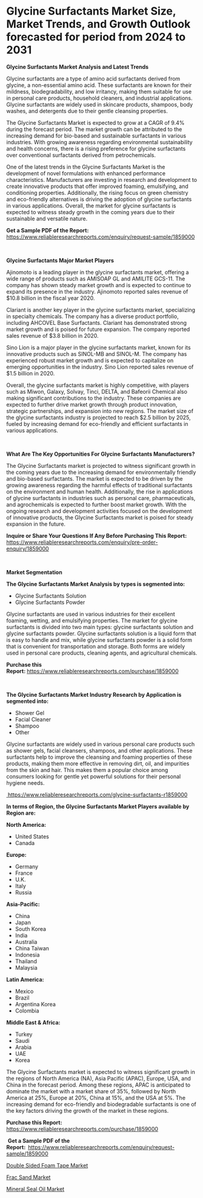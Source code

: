 <p><h1>Glycine Surfactants Market Size, Market Trends, and Growth Outlook forecasted for period from 2024 to 2031</h1></p><p><strong>Glycine Surfactants Market Analysis and Latest Trends</strong></p>
<p><p>Glycine surfactants are a type of amino acid surfactants derived from glycine, a non-essential amino acid. These surfactants are known for their mildness, biodegradability, and low irritancy, making them suitable for use in personal care products, household cleaners, and industrial applications. Glycine surfactants are widely used in skincare products, shampoos, body washes, and detergents due to their gentle cleansing properties.</p><p>The Glycine Surfactants Market is expected to grow at a CAGR of 9.4% during the forecast period. The market growth can be attributed to the increasing demand for bio-based and sustainable surfactants in various industries. With growing awareness regarding environmental sustainability and health concerns, there is a rising preference for glycine surfactants over conventional surfactants derived from petrochemicals.</p><p>One of the latest trends in the Glycine Surfactants Market is the development of novel formulations with enhanced performance characteristics. Manufacturers are investing in research and development to create innovative products that offer improved foaming, emulsifying, and conditioning properties. Additionally, the rising focus on green chemistry and eco-friendly alternatives is driving the adoption of glycine surfactants in various applications. Overall, the market for glycine surfactants is expected to witness steady growth in the coming years due to their sustainable and versatile nature.</p></p>
<p><strong>Get a Sample PDF of the Report:&nbsp;</strong> <a href="https://www.reliableresearchreports.com/enquiry/request-sample/1859000">https://www.reliableresearchreports.com/enquiry/request-sample/1859000</a></p>
<p>&nbsp;</p>
<p><strong>Glycine Surfactants Major Market Players</strong></p>
<p><p>Ajinomoto is a leading player in the glycine surfactants market, offering a wide range of products such as AMISOAP GL and AMILITE GCS-11. The company has shown steady market growth and is expected to continue to expand its presence in the industry. Ajinomoto reported sales revenue of $10.8 billion in the fiscal year 2020.</p><p>Clariant is another key player in the glycine surfactants market, specializing in specialty chemicals. The company has a diverse product portfolio, including AHCOVEL Base Surfactants. Clariant has demonstrated strong market growth and is poised for future expansion. The company reported sales revenue of $3.8 billion in 2020.</p><p>Sino Lion is a major player in the glycine surfactants market, known for its innovative products such as SINOL-MB and SINOL-M. The company has experienced robust market growth and is expected to capitalize on emerging opportunities in the industry. Sino Lion reported sales revenue of $1.5 billion in 2020.</p><p>Overall, the glycine surfactants market is highly competitive, with players such as Miwon, Galaxy, Solvay, Tinci, DELTA, and Bafeorii Chemical also making significant contributions to the industry. These companies are expected to further drive market growth through product innovation, strategic partnerships, and expansion into new regions. The market size of the glycine surfactants industry is projected to reach $2.5 billion by 2025, fueled by increasing demand for eco-friendly and efficient surfactants in various applications.</p></p>
<p>&nbsp;</p>
<p><strong>What Are The Key Opportunities For Glycine Surfactants Manufacturers?</strong></p>
<p><p>The Glycine Surfactants market is projected to witness significant growth in the coming years due to the increasing demand for environmentally friendly and bio-based surfactants. The market is expected to be driven by the growing awareness regarding the harmful effects of traditional surfactants on the environment and human health. Additionally, the rise in applications of glycine surfactants in industries such as personal care, pharmaceuticals, and agrochemicals is expected to further boost market growth. With the ongoing research and development activities focused on the development of innovative products, the Glycine Surfactants market is poised for steady expansion in the future.</p></p>
<p><strong>Inquire or Share Your Questions If Any Before Purchasing This Report:</strong> <a href="https://www.reliableresearchreports.com/enquiry/pre-order-enquiry/1859000">https://www.reliableresearchreports.com/enquiry/pre-order-enquiry/1859000</a></p>
<p>&nbsp;</p>
<p><strong>Market Segmentation</strong></p>
<p><strong>The Glycine Surfactants Market Analysis by types is segmented into:</strong></p>
<p><ul><li>Glycine Surfactants Solution</li><li>Glycine Surfactants Powder</li></ul></p>
<p><p>Glycine surfactants are used in various industries for their excellent foaming, wetting, and emulsifying properties. The market for glycine surfactants is divided into two main types: glycine surfactants solution and glycine surfactants powder. Glycine surfactants solution is a liquid form that is easy to handle and mix, while glycine surfactants powder is a solid form that is convenient for transportation and storage. Both forms are widely used in personal care products, cleaning agents, and agricultural chemicals.</p></p>
<p><strong>Purchase this Report:&nbsp;</strong><a href="https://www.reliableresearchreports.com/purchase/1859000">https://www.reliableresearchreports.com/purchase/1859000</a></p>
<p>&nbsp;</p>
<p><strong>The Glycine Surfactants Market Industry Research by Application is segmented into:</strong></p>
<p><ul><li>Shower Gel</li><li>Facial Cleaner</li><li>Shampoo</li><li>Other</li></ul></p>
<p><p>Glycine surfactants are widely used in various personal care products such as shower gels, facial cleansers, shampoos, and other applications. These surfactants help to improve the cleansing and foaming properties of these products, making them more effective in removing dirt, oil, and impurities from the skin and hair. This makes them a popular choice among consumers looking for gentle yet powerful solutions for their personal hygiene needs.</p></p>
<p><a href="https://www.reliableresearchreports.com/glycine-surfactants-r1859000">&nbsp;https://www.reliableresearchreports.com/glycine-surfactants-r1859000</a></p>
<p><strong>In terms of Region, the Glycine Surfactants Market Players available by Region are:</strong></p>
<p>
    <p> <strong> North America: </strong>
        <ul>
            <li>United States</li>
            <li>Canada</li>
        </ul>
        </p> 
    <p> <strong> Europe: </strong>
        <ul>
            <li>Germany</li>
            <li>France</li>
            <li>U.K.</li>
            <li>Italy</li>
            <li>Russia</li>
        </ul>
        </p> 
    <p> <strong> Asia-Pacific: </strong>
        <ul>
            <li>China</li>
            <li>Japan</li>
            <li>South Korea</li>
            <li>India</li>
            <li>Australia</li>
            <li>China Taiwan</li>
            <li>Indonesia</li>
            <li>Thailand</li>
            <li>Malaysia</li>
        </ul>
        </p> 
    <p> <strong> Latin America: </strong>
        <ul>
            <li>Mexico</li>
            <li>Brazil</li>
            <li>Argentina Korea</li>
            <li>Colombia</li>
        </ul>
        </p> 
    <p> <strong> Middle East & Africa: </strong>
        <ul>
            <li>Turkey</li>
            <li>Saudi</li>
            <li>Arabia</li>
            <li>UAE</li>
            <li>Korea</li>
        </ul>
    </p>
    </p>
<p><p>The Glycine Surfactants market is expected to witness significant growth in the regions of North America (NA), Asia Pacific (APAC), Europe, USA, and China in the forecast period. Among these regions, APAC is anticipated to dominate the market with a market share of 35%, followed by North America at 25%, Europe at 20%, China at 15%, and the USA at 5%. The increasing demand for eco-friendly and biodegradable surfactants is one of the key factors driving the growth of the market in these regions.</p></p>
<p><strong>Purchase this Report: </strong><a href="https://www.reliableresearchreports.com/purchase/1859000">https://www.reliableresearchreports.com/purchase/1859000</a></p>
<p>&nbsp;<strong>Get a Sample PDF of the Report:&nbsp;&nbsp;</strong><a href="https://www.reliableresearchreports.com/enquiry/request-sample/1859000">https://www.reliableresearchreports.com/enquiry/request-sample/1859000</a></p>
<p><strong></strong></p>
<p><p><a href="https://medium.com/@tankuser238_5568/double-sided-foam-tape-market-size-share-analysis-growth-trends-forecasts-2024-2031-d5de6d632d05">Double Sided Foam Tape Market</a></p><p><a href="https://medium.com/@richard_ellings/global-frac-sand-market-sector-types-applications-market-player-strategies-regional-growth-0b696da3ca6f">Frac Sand Market</a></p><p><a href="https://github.com/guneycigdem35/Market-Research-Report-List-4/blob/main/mineral-seal-oil-market.md">Mineral Seal Oil Market</a></p></p>